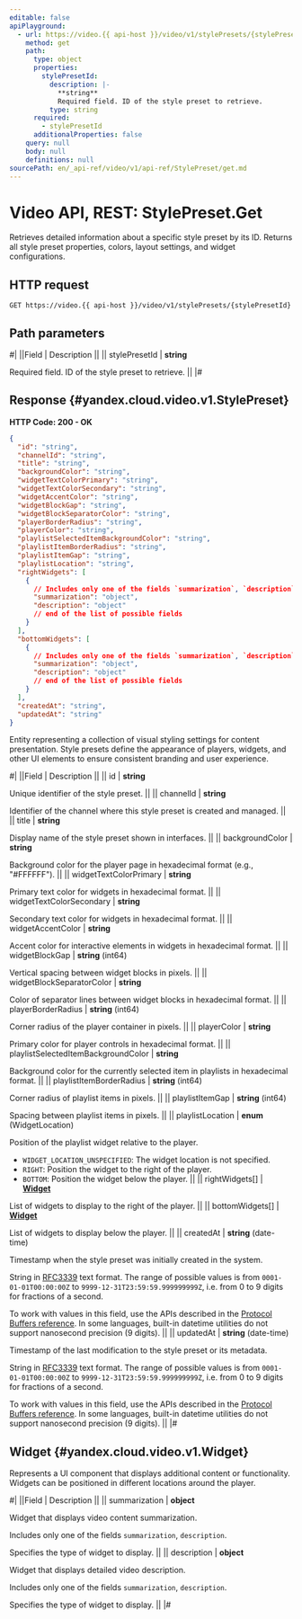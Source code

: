 ```yaml
---
editable: false
apiPlayground:
  - url: https://video.{{ api-host }}/video/v1/stylePresets/{stylePresetId}
    method: get
    path:
      type: object
      properties:
        stylePresetId:
          description: |-
            **string**
            Required field. ID of the style preset to retrieve.
          type: string
      required:
        - stylePresetId
      additionalProperties: false
    query: null
    body: null
    definitions: null
sourcePath: en/_api-ref/video/v1/api-ref/StylePreset/get.md
---
```


# Video API, REST: StylePreset.Get

Retrieves detailed information about a specific style preset by its ID.
Returns all style preset properties, colors, layout settings, and widget configurations.

## HTTP request

```
GET https://video.{{ api-host }}/video/v1/stylePresets/{stylePresetId}
```

## Path parameters

#|
||Field | Description ||
|| stylePresetId | **string**

Required field. ID of the style preset to retrieve. ||
|#

## Response {#yandex.cloud.video.v1.StylePreset}

**HTTP Code: 200 - OK**

```json
{
  "id": "string",
  "channelId": "string",
  "title": "string",
  "backgroundColor": "string",
  "widgetTextColorPrimary": "string",
  "widgetTextColorSecondary": "string",
  "widgetAccentColor": "string",
  "widgetBlockGap": "string",
  "widgetBlockSeparatorColor": "string",
  "playerBorderRadius": "string",
  "playerColor": "string",
  "playlistSelectedItemBackgroundColor": "string",
  "playlistItemBorderRadius": "string",
  "playlistItemGap": "string",
  "playlistLocation": "string",
  "rightWidgets": [
    {
      // Includes only one of the fields `summarization`, `description`
      "summarization": "object",
      "description": "object"
      // end of the list of possible fields
    }
  ],
  "bottomWidgets": [
    {
      // Includes only one of the fields `summarization`, `description`
      "summarization": "object",
      "description": "object"
      // end of the list of possible fields
    }
  ],
  "createdAt": "string",
  "updatedAt": "string"
}
```

Entity representing a collection of visual styling settings for content presentation.
Style presets define the appearance of players, widgets, and other UI elements
to ensure consistent branding and user experience.

#|
||Field | Description ||
|| id | **string**

Unique identifier of the style preset. ||
|| channelId | **string**

Identifier of the channel where this style preset is created and managed. ||
|| title | **string**

Display name of the style preset shown in interfaces. ||
|| backgroundColor | **string**

Background color for the player page in hexadecimal format (e.g., "#FFFFFF"). ||
|| widgetTextColorPrimary | **string**

Primary text color for widgets in hexadecimal format. ||
|| widgetTextColorSecondary | **string**

Secondary text color for widgets in hexadecimal format. ||
|| widgetAccentColor | **string**

Accent color for interactive elements in widgets in hexadecimal format. ||
|| widgetBlockGap | **string** (int64)

Vertical spacing between widget blocks in pixels. ||
|| widgetBlockSeparatorColor | **string**

Color of separator lines between widget blocks in hexadecimal format. ||
|| playerBorderRadius | **string** (int64)

Corner radius of the player container in pixels. ||
|| playerColor | **string**

Primary color for player controls in hexadecimal format. ||
|| playlistSelectedItemBackgroundColor | **string**

Background color for the currently selected item in playlists in hexadecimal format. ||
|| playlistItemBorderRadius | **string** (int64)

Corner radius of playlist items in pixels. ||
|| playlistItemGap | **string** (int64)

Spacing between playlist items in pixels. ||
|| playlistLocation | **enum** (WidgetLocation)

Position of the playlist widget relative to the player.

- `WIDGET_LOCATION_UNSPECIFIED`: The widget location is not specified.
- `RIGHT`: Position the widget to the right of the player.
- `BOTTOM`: Position the widget below the player. ||
|| rightWidgets[] | **[Widget](#yandex.cloud.video.v1.Widget)**

List of widgets to display to the right of the player. ||
|| bottomWidgets[] | **[Widget](#yandex.cloud.video.v1.Widget)**

List of widgets to display below the player. ||
|| createdAt | **string** (date-time)

Timestamp when the style preset was initially created in the system.

String in [RFC3339](https://www.ietf.org/rfc/rfc3339.txt) text format. The range of possible values is from
`0001-01-01T00:00:00Z` to `9999-12-31T23:59:59.999999999Z`, i.e. from 0 to 9 digits for fractions of a second.

To work with values in this field, use the APIs described in the
[Protocol Buffers reference](https://developers.google.com/protocol-buffers/docs/reference/overview).
In some languages, built-in datetime utilities do not support nanosecond precision (9 digits). ||
|| updatedAt | **string** (date-time)

Timestamp of the last modification to the style preset or its metadata.

String in [RFC3339](https://www.ietf.org/rfc/rfc3339.txt) text format. The range of possible values is from
`0001-01-01T00:00:00Z` to `9999-12-31T23:59:59.999999999Z`, i.e. from 0 to 9 digits for fractions of a second.

To work with values in this field, use the APIs described in the
[Protocol Buffers reference](https://developers.google.com/protocol-buffers/docs/reference/overview).
In some languages, built-in datetime utilities do not support nanosecond precision (9 digits). ||
|#

## Widget {#yandex.cloud.video.v1.Widget}

Represents a UI component that displays additional content or functionality.
Widgets can be positioned in different locations around the player.

#|
||Field | Description ||
|| summarization | **object**

Widget that displays video content summarization.

Includes only one of the fields `summarization`, `description`.

Specifies the type of widget to display. ||
|| description | **object**

Widget that displays detailed video description.

Includes only one of the fields `summarization`, `description`.

Specifies the type of widget to display. ||
|#